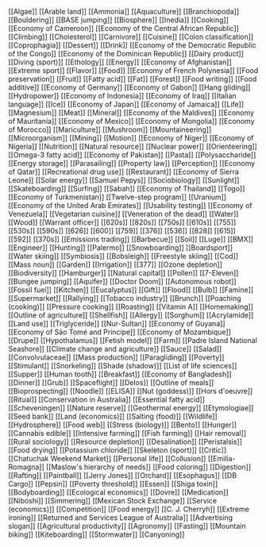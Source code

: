 [[Algae]]
[[Arable land]]
[[Ammonia]]
[[Aquaculture]]
[[Branchiopoda]]
[[Bouldering]]
[[BASE jumping]]
[[Biosphere]]
[[Inedia]]
[[Cooking]]
[[Economy of Cameroon]]
[[Economy of the Central African Republic]]
[[Climbing]]
[[Cholesterol]]
[[Carnivore]]
[[Cuisine]]
[[Colon classification]]
[[Coprophagia]]
[[Dessert]]
[[Drink]]
[[Economy of the Democratic Republic of the Congo]]
[[Economy of the Dominican Republic]]
[[Dairy product]]
[[Diving (sport)]]
[[Ethology]]
[[Energy]]
[[Economy of Afghanistan]]
[[Extreme sport]]
[[Flavor]]
[[Food]]
[[Economy of French Polynesia]]
[[Food preservation]]
[[Fruit]]
[[Fatty acid]]
[[Fat]]
[[Forest]]
[[Food writing]]
[[Food additive]]
[[Economy of Germany]]
[[Economy of Gabon]]
[[Hang gliding]]
[[Hydropower]]
[[Economy of Indonesia]]
[[Economy of Iraq]]
[[Italian language]]
[[Ice]]
[[Economy of Japan]]
[[Economy of Jamaica]]
[[Life]]
[[Magnesium]]
[[Meat]]
[[Mineral]]
[[Economy of the Maldives]]
[[Economy of Mauritania]]
[[Economy of Mexico]]
[[Economy of Mongolia]]
[[Economy of Morocco]]
[[Mariculture]]
[[Mushroom]]
[[Mountaineering]]
[[Microorganism]]
[[Mining]]
[[Motion]]
[[Economy of Niger]]
[[Economy of Nigeria]]
[[Nutrition]]
[[Natural resource]]
[[Nuclear power]]
[[Orienteering]]
[[Omega-3 fatty acid]]
[[Economy of Pakistan]]
[[Pasta]]
[[Polysaccharide]]
[[Energy storage]]
[[Parasailing]]
[[Property law]]
[[Perception]]
[[Economy of Qatar]]
[[Recreational drug use]]
[[Restaurant]]
[[Economy of Sierra Leone]]
[[Solar energy]]
[[Samuel Pepys]]
[[Sociobiology]]
[[Sunlight]]
[[Skateboarding]]
[[Surfing]]
[[Sabah]]
[[Economy of Thailand]]
[[Togo]]
[[Economy of Turkmenistan]]
[[Twelve-step program]]
[[Uranium]]
[[Economy of the United Arab Emirates]]
[[Usability testing]]
[[Economy of Venezuela]]
[[Vegetarian cuisine]]
[[Veneration of the dead]]
[[Water]]
[[Wood]]
[[Warrant officer]]
[[620s]]
[[820s]]
[[750s]]
[[610s]]
[[755]]
[[530s]]
[[590s]]
[[626]]
[[600]]
[[759]]
[[376]]
[[536]]
[[828]]
[[615]]
[[592]]
[[370s]]
[[Emissions trading]]
[[Barbecue]]
[[Soil]]
[[Luge]]
[[BMX]]
[[Engineer]]
[[Hunting]]
[[Palermo]]
[[Snowboarding]]
[[Boardsport]]
[[Water skiing]]
[[Symbiosis]]
[[Bobsleigh]]
[[Freestyle skiing]]
[[Cod]]
[[Mass noun]]
[[Garden]]
[[Irrigation]]
[[377]]
[[Ozone depletion]]
[[Biodiversity]]
[[Hamburger]]
[[Natural capital]]
[[Pollen]]
[[7-Eleven]]
[[Bungee jumping]]
[[Aquifer]]
[[Doctor Doom]]
[[Autonomous robot]]
[[Fossil fuel]]
[[Kitchen]]
[[Eucalyptus]]
[[Gift]]
[[Flood]]
[[Bulb]]
[[Famine]]
[[Supermarket]]
[[Rallying]]
[[Tobacco industry]]
[[Brunch]]
[[Poaching (cooking)]]
[[Pressure cooking]]
[[Roasting]]
[[Vitamin A]]
[[Homemaking]]
[[Outline of agriculture]]
[[Shellfish]]
[[Allergy]]
[[Sorghum]]
[[Acrylamide]]
[[Land use]]
[[Triglyceride]]
[[Nur-Sultan]]
[[Economy of Guyana]]
[[Economy of São Tomé and Príncipe]]
[[Economy of Mozambique]]
[[Drupe]]
[[Hypothalamus]]
[[Fetish model]]
[[Farm]]
[[Padre Island National Seashore]]
[[Climate change and agriculture]]
[[Sauce]]
[[Salad]]
[[Convolvulaceae]]
[[Mass production]]
[[Paragliding]]
[[Poverty]]
[[Stimulant]]
[[Snorkeling]]
[[Shade (shadow)]]
[[List of life sciences]]
[[Supper]]
[[Human tooth]]
[[Breakfast]]
[[Economy of Bangladesh]]
[[Dinner]]
[[Grub]]
[[Spaceflight]]
[[Delos]]
[[Outline of meals]]
[[Bioprospecting]]
[[Noodle]]
[[ELISA]]
[[Nut (goddess)]]
[[Hors d'oeuvre]]
[[Ritual]]
[[Conservation in Australia]]
[[Essential fatty acid]]
[[Scheveningen]]
[[Nature reserve]]
[[Geothermal energy]]
[[Etymologiae]]
[[Seed bank]]
[[Land (economics)]]
[[Salting (food)]]
[[Wildlife]]
[[Hydrosphere]]
[[Food web]]
[[Stress (biology)]]
[[Bento]]
[[Hunger]]
[[Cannabis edible]]
[[Intensive farming]]
[[Fish farming]]
[[Hair removal]]
[[Rural sociology]]
[[Resource depletion]]
[[Desalination]]
[[Peristalsis]]
[[Food drying]]
[[Potassium chloride]]
[[Skeleton (sport)]]
[[Critic]]
[[Chatuchak Weekend Market]]
[[Personal life]]
[[Collusion]]
[[Emilia-Romagna]]
[[Maslow's hierarchy of needs]]
[[Food coloring]]
[[Digestion]]
[[Rafting]]
[[Paintball]]
[[Jerry Jones]]
[[Orchard]]
[[Esophagus]]
[[DB Cargo]]
[[Pepsin]]
[[Poverty threshold]]
[[Essen]]
[[Shiga toxin]]
[[Bodyboarding]]
[[Ecological economics]]
[[Dovre]]
[[Medication]]
[[Niboshi]]
[[Simmering]]
[[Mexican Stock Exchange]]
[[Service (economics)]]
[[Competition]]
[[Food energy]]
[[C. J. Cherryh]]
[[Extreme ironing]]
[[Returned and Services League of Australia]]
[[Advertising slogan]]
[[Agricultural productivity]]
[[Agronomy]]
[[Fasting]]
[[Mountain biking]]
[[Kiteboarding]]
[[Stormwater]]
[[Canyoning]]
